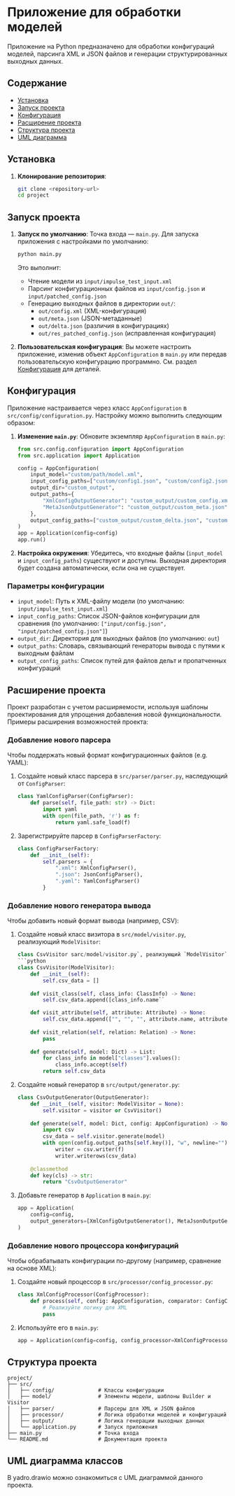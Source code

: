 # Приложение для обработки моделей

Приложение на Python предназначено для обработки конфигураций моделей, парсинга XML и JSON файлов и генерации структурированных выходных данных.

## Содержание
- [Установка](#установка)
- [Запуск проекта](#запуск-проекта)
- [Конфигурация](#конфигурация)
- [Расширение проекта](#расширение-проекта)
- [Структура проекта](#структура-проекта)
- [UML диаграмма](#uml-диаграмма-классов)

## Установка

1. **Клонирование репозитория**:
   ```bash
   git clone <repository-url>
   cd project
   ```

## Запуск проекта

1. **Запуск по умолчанию**:
   Точка входа — `main.py`. Для запуска приложения с настройками по умолчанию:
   ```bash
   python main.py
   ```

   Это выполнит:
   - Чтение модели из `input/impulse_test_input.xml`
   - Парсинг конфигурационных файлов из `input/config.json` и `input/patched_config.json`
   - Генерацию выходных файлов в директории `out/`:
     - `out/config.xml` (XML-конфигурация)
     - `out/meta.json` (JSON-метаданные)
     - `out/delta.json` (различия в конфигурациях)
     - `out/res_patched_config.json` (исправленная конфигурация)

2. **Пользовательская конфигурация**:
   Вы можете настроить приложение, изменив объект `AppConfiguration` в `main.py` или передав пользовательскую конфигурацию программно. См. раздел [Конфигурация](#конфигурация) для деталей.

## Конфигурация

Приложение настраивается через класс `AppConfiguration` в `src/config/configuration.py`. Настройку можно выполнить следующим образом:

1. **Изменение `main.py`**:
   Обновите экземпляр `AppConfiguration` в `main.py`:
   ```python
   from src.config.configuration import AppConfiguration
   from src.application import Application

   config = AppConfiguration(
       input_model="custom/path/model.xml",
       input_config_paths=["custom/config1.json", "custom/config2.json"],
       output_dir="custom_output",
       output_paths={
           "XmlConfigOutputGenerator": "custom_output/custom_config.xml",
           "MetaJsonOutputGenerator": "custom_output/custom_meta.json"
       },
       output_config_paths=["custom_output/custom_delta.json", "custom_output/custom_patched.json"]
   )
   app = Application(config=config)
   app.run()
   ```

2. **Настройка окружения**:
   Убедитесь, что входные файлы (`input_model` и `input_config_paths`) существуют и доступны. Выходная директория будет создана автоматически, если она не существует.

### Параметры конфигурации
- `input_model`: Путь к XML-файлу модели (по умолчанию: `input/impulse_test_input.xml`)
- `input_config_paths`: Список JSON-файлов конфигурации для сравнения (по умолчанию: `["input/config.json", "input/patched_config.json"]`)
- `output_dir`: Директория для выходных файлов (по умолчанию: `out`)
- `output_paths`: Словарь, связывающий генераторы вывода с путями к выходным файлам
- `output_config_paths`: Список путей для файлов дельт и пропатченных конфигураций

## Расширение проекта

Проект разработан с учетом расширяемости, используя шаблоны проектирования для упрощения добавления новой функциональности. Примеры расширения возможностей проекта:

### Добавление нового парсера
Чтобы поддержать новый формат конфигурационных файлов (e.g. YAML):
1. Создайте новый класс парсера в `src/parser/parser.py`, наследующий от `ConfigParser`:
   ```python
   class YamlConfigParser(ConfigParser):
       def parse(self, file_path: str) -> Dict:
           import yaml
           with open(file_path, 'r') as f:
               return yaml.safe_load(f)
   ```
2. Зарегистрируйте парсер в `ConfigParserFactory`:
   ```python
   class ConfigParserFactory:
       def __init__(self):
           self.parsers = {
               ".xml": XmlConfigParser(),
               ".json": JsonConfigParser(),
               ".yaml": YamlConfigParser()
           }
   ```

### Добавление нового генератора вывода
Чтобы добавить новый формат вывода (например, CSV):
1. Создайте новый класс визитора в `src/model/visitor.py`, реализующий `ModelVisitor`:
   ```python
   class CsvVisitor sarc/model/visitor.py`, реализующий `ModelVisitor`:
   ```python
   class CsvVisitor(ModelVisitor):
       def __init__(self):
           self.csv_data = []
       
       def visit_class(self, class_info: ClassInfo) -> None:
           self.csv_data.append([class_info.name``

       def visit_attribute(self, attribute: Attribute) -> None:
           self.csv_data.append(["", "", "", attribute.name, attribute.type])
       
       def visit_relation(self, relation: Relation) -> None:
           pass
       
       def generate(self, model: Dict) -> List:
           for class_info in model["classes"].values():
               class_info.accept(self)
           return self.csv_data
   ```
2. Создайте новый генератор в `src/output/generator.py`:
   ```python
   class CsvOutputGenerator(OutputGenerator):
       def __init__(self, visitor: ModelVisitor = None):
           self.visitor = visitor or CsvVisitor()
       
       def generate(self, model: Dict, config: AppConfiguration) -> None:
           import csv
           csv_data = self.visitor.generate(model)
           with open(config.output_paths[self.key()], "w", newline="") as f:
               writer = csv.writer(f)
               writer.writerows(csv_data)
       
       @classmethod
       def key(cls) -> str:
           return "CsvOutputGenerator"
   ```
3. Добавьте генератор в `Application` в `main.py`:
   ```python
   app = Application(
       config=config,
       output_generators=[XmlConfigOutputGenerator(), MetaJsonOutputGenerator(), CsvOutputGenerator()]
   )
   ```

### Добавление нового процессора конфигураций
Чтобы обрабатывать конфигурации по-другому (например, сравнение на основе XML):
1. Создайте новый процессор в `src/processor/config_processor.py`:
   ```python
   class XmlConfigProcessor(ConfigProcessor):
       def process(self, config: AppConfiguration, comparator: ConfigComparator) -> None:
           # Реализуйте логику для XML
           pass
   ```
2. Используйте его в `main.py`:
   ```python
   app = Application(config=config, config_processor=XmlConfigProcessor())
   ```

## Структура проекта

```
project/
├── src/
│   ├── config/              # Классы конфигурации
│   ├── model/               # Элементы модели, шаблоны Builder и Visitor
│   ├── parser/              # Парсеры для XML и JSON файлов
│   ├── processor/           # Логика обработки моделей и конфигураций
│   ├── output/              # Логика генерации выходных данных
│   └── application.py       # Запуск приложения
├── main.py                  # Точка входа
└── README.md                # Документация проекта
```

## UML диаграмма классов

В yadro.drawio можно ознакомиться с UML диаграммой данного проекта.